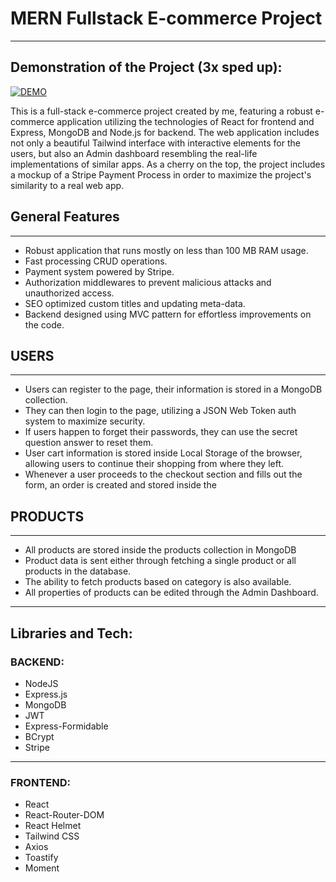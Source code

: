<h1>MERN Fullstack E-commerce Project</h1>
<hr>

<h2>Demonstration of the Project (3x sped up):</h2>

[![DEMO](https://img.youtube.com/vi/GZyybLjaONI/maxresdefault.jpg)](https://www.youtube.com/watch?v=GZyybLjaONI)

<p>
  This is a full-stack e-commerce project created by me, featuring a robust e-commerce application utilizing the technologies of React for frontend and Express, MongoDB and Node.js for backend. The web application includes not only a beautiful Tailwind interface with interactive elements for the users, but also an Admin dashboard resembling the real-life implementations of similar apps. As a cherry on the top, the project includes a mockup of a Stripe Payment Process in order to maximize the project's similarity to a real web app.
</p>

<h2>General Features</h2>
<hr/>
<ul>
  <li>Robust application that runs mostly on less than 100 MB RAM usage.</li>
  <li>Fast processing CRUD operations.</li>
  <li>Payment system powered by Stripe.</li>
  <li>Authorization middlewares to prevent malicious attacks and unauthorized access.</li>
  <li>SEO optimized custom titles and updating meta-data.</li>
  <li>Backend designed using MVC pattern for effortless improvements on the code.</li>
</ul>

<h2>USERS</h2>
<hr/>
<ul>
  <li>Users can register to the page, their information is stored in a MongoDB collection.</li>
  <li>They can then login to the page, utilizing a JSON Web Token auth system to maximize security.</li>
  <li>If users happen to forget their passwords, they can use the secret question answer to reset them.</li>
  <li>User cart information is stored inside Local Storage of the browser, allowing users to continue their shopping from where they left.</li>
  <li>Whenever a user proceeds to the checkout section and fills out the form, an order is created and stored inside the</li>
</ul>

<h2>PRODUCTS</h2>
<hr/>
<ul>
  <li>All products are stored inside the products collection in MongoDB</li>
  <li>Product data is sent either through fetching a single product or all products in the database.</li>
  <li>The ability to fetch products based on category is also available.</li>
  <li>All properties of products can be edited through the Admin Dashboard.</li>
</ul>

<hr/>

<h2>
  Libraries and Tech:
</h2>
<h3>BACKEND:</h3>
<ul>
  <li>NodeJS</li>
  <li>Express.js</li>
  <li>MongoDB</li>
  <li>JWT</li>
  <li>Express-Formidable</li>
  <li>BCrypt</li>
  <li>Stripe</li>
</ul>

<hr/>

<h3>FRONTEND:</h3>
<ul>
  <li>React</li>
  <li>React-Router-DOM</li>
  <li>React Helmet</li>
  <li>Tailwind CSS</li>
  <li>Axios</li>
  <li>Toastify</li>
  <li>Moment</li>
</ul>
